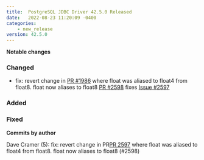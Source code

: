 ```yaml
---
title:  PostgreSQL JDBC Driver 42.5.0 Released
date:   2022-08-23 11:20:09 -0400
categories:
    - new_release
version: 42.5.0
---
```

**Notable changes**

### Changed
- fix: revert change in [PR #1986](https://github.com/pgjdbc/pgjdbc/pull/1986) where float was aliased to float4 from float8. 
float now aliases to float8 [PR #2598](https://github.com/pgjdbc/pgjdbc/pull/2598) fixes [Issue #2597](https://github.com/pgjdbc/pgjdbc/issues/2597) 

### Added

### Fixed


<!--more-->

**Commits by author**

Dave Cramer (5):
      fix: revert change in PR[PR 2597](https://github.com/pgjdbc/pgjdbc/pull/2597) where float was aliased to float4 from float8. float now aliases to float8 (#2598)


    